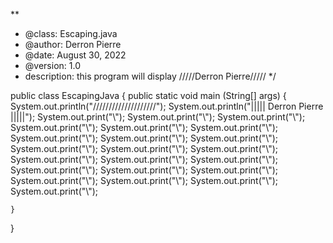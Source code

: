 **
 * @class: Escaping.java
 * @author: Derron Pierre
 * @date: August 30, 2022
 * @version: 1.0
 * description: this program will display /////Derron Pierre/////
 */

public class EscapingJava {
    public static void main (String[] args) {
        System.out.println("////////////////////");
        System.out.println("||||| Derron Pierre |||||");
        System.out.print("\\");
        System.out.print("\\");
        System.out.print("\\");
        System.out.print("\\");
        System.out.print("\\");
        System.out.print("\\");
        System.out.print("\\");
        System.out.print("\\");
        System.out.print("\\");
        System.out.print("\\");
        System.out.print("\\");
        System.out.print("\\");
        System.out.print("\\");
        System.out.print("\\");
        System.out.print("\\");
        System.out.print("\\");
        System.out.print("\\");
        System.out.print("\\");
        System.out.print("\\");
        System.out.print("\\");
        System.out.print("\\");
        System.out.print("\\");



    }
}
